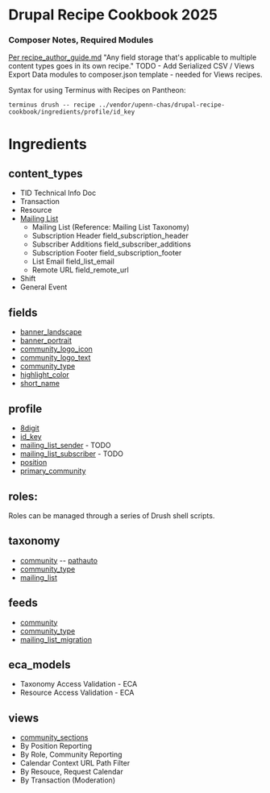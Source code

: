 # Drupal Recipe Cookbook 2025

### Composer Notes, Required Modules
[Per recipe_author_guide.md](https://git.drupalcode.org/project/distributions_recipes/-/blob/1.0.x/docs/recipe_author_guide.md)
"Any field storage that's applicable to multiple content types goes in its own recipe."
TODO - Add Serialized CSV / Views Export Data modules to composer.json template - needed for Views recipes.

Syntax for using Terminus with Recipes on Pantheon:
```
terminus drush -- recipe ../vendor/upenn-chas/drupal-recipe-cookbook/ingredients/profile/id_key   
```

# Ingredients

## content_types
- TID Technical Info Doc
- Transaction
- Resource
- [Mailing List](https://github.com/upenn-chas/recipes/blob/main/ingredients/taxonomy/community/recipe.yml)
  - Mailing List (Reference: Mailing List Taxonomy)
  - Subscription Header field_subscription_header
  - Subscriber Additions field_subscriber_additions
  - Subscription Footer field_subscription_footer
  - List Email field_list_email
  - Remote URL field_remote_url
- Shift
- General Event

## fields
 - [banner_landscape](https://github.com/upenn-chas/recipes/blob/main/ingredients/fields/banner_landscape/recipe.yml)
 - [banner_portrait](https://github.com/upenn-chas/recipes/blob/main/ingredients/fields/banner_portrait/recipe.yml)
 - [community_logo_icon](https://github.com/upenn-chas/recipes/blob/main/ingredients/fields/community_logo_icon/recipe.yml)
 - [community_logo_text](https://github.com/upenn-chas/recipes/blob/main/ingredients/fields/community_logo_text/recipe.yml)
 - [community_type](https://github.com/upenn-chas/recipes/blob/main/ingredients/fields/community_type/recipe.yml)
 - [highlight_color](https://github.com/upenn-chas/recipes/blob/main/ingredients/fields/highlight_color/recipe.yml)
 - [short_name](https://github.com/upenn-chas/recipes/blob/main/ingredients/fields/short_name/recipe.yml)

## profile
 - [8digit](https://github.com/upenn-chas/recipes/blob/main/ingredients/profile/8digit/recipe.yml)
 - [id_key](https://github.com/upenn-chas/recipes/blob/main/ingredients/profile/id_key/recipe.yml)
 - [mailing_list_sender](https://github.com/upenn-chas/recipes/blob/main/ingredients/profile/mailing_list_sender/recipe.yml) - TODO
 - [mailing_list_subscriber](https://github.com/upenn-chas/recipes/blob/main/ingredients/profile/mailing_list_subscriber/recipe.yml) - TODO
 - [position](https://github.com/upenn-chas/recipes/blob/main/ingredients/profile/position/recipe.yml)
 - [primary_community](https://github.com/upenn-chas/recipes/blob/main/ingredients/profile/primary_community/recipe.yml)

## roles:

Roles can be managed through a series of Drush shell scripts.

## taxonomy
 - [community](https://github.com/upenn-chas/recipes/blob/main/ingredients/taxonomy/community/recipe.yml)
  -- [pathauto](https://github.com/upenn-chas/recipes/blob/main/ingredients/taxonomy/community/config/pathauto.pattern.community_taxonomy.yml)
 - [community_type](https://github.com/upenn-chas/recipes/blob/main/ingredients/taxonomy/community_type/recipe.yml)
 - [mailing_list](https://github.com/upenn-chas/recipes/blob/main/ingredients/taxonomy/mailing_list/recipe.yml)

## feeds
- [community](https://github.com/upenn-chas/recipes/blob/main/ingredients/feeds/community/recipe.yml)
- [community_type](https://github.com/upenn-chas/recipes/blob/main/ingredients/feeds/community_type/recipe.yml)
- [mailing_list_migration](https://github.com/upenn-chas/recipes/blob/main/ingredients/feeds/mailing_list_migration/recipe.yml)

## eca_models

-  Taxonomy Access Validation - ECA
-  Resource Access Validation - ECA

## views
- [community_sections](https://github.com/upenn-chas/recipes/tree/main/ingredients/views/community_sections) 
- By Position Reporting
- By Role, Community Reporting
- Calendar Context URL Path Filter
- By Resouce, Request Calendar
- By Transaction (Moderation)
